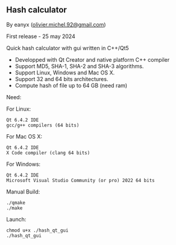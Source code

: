 ## Hash calculator

By eanyx (olivier.michel.92@gmail.com)

First release - 25 may 2024

Quick hash calculator with gui written in C++/Qt5

- Developped with Qt Creator and native platform C++ compiler
- Support MD5, SHA-1, SHA-2 and SHA-3 algorithms.
- Support Linux, Windows and Mac OS X.
- Support 32 and 64 bits architectures.
- Compute hash of file up to 64 GB (need ram)

Need:

For Linux:
	
	Qt 6.4.2 IDE
	gcc/g++ compilers (64 bits)

For Mac OS X:
	
	Qt 6.4.2 IDE
	X Code compiler (clang 64 bits)

For Windows:
	
	Qt 6.4.2 IDE
	Microsoft Visual Studio Community (or pro) 2022 64 bits

Manual Build:

	./qmake
	./make

Launch:

	chmod u+x ./hash_qt_gui
	./hash_qt_gui

